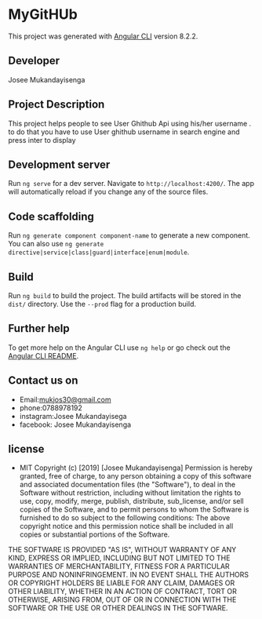 # MyGitHUb

This project was generated with [Angular CLI](https://github.com/angular/angular-cli) version 8.2.2.
## Developer

Josee Mukandayisenga

## Project Description

This project helps people to see User Ghithub Api using his/her username . to do that you have to use User ghithub username in search engine and press inter to display

## Development server

Run `ng serve` for a dev server. Navigate to `http://localhost:4200/`. The app will automatically reload if you change any of the source files.

## Code scaffolding

Run `ng generate component component-name` to generate a new component. You can also use `ng generate directive|service|class|guard|interface|enum|module`.

## Build

Run `ng build` to build the project. The build artifacts will be stored in the `dist/` directory. Use the `--prod` flag for a production build.

## Further help

To get more help on the Angular CLI use `ng help` or go check out the [Angular CLI README](https://github.com/angular/angular-cli/blob/master/README.md).
## Contact us on
+ Email:mukjos30@gmail.com
+ phone:0788978192
+ instagram:Josee Mukandayisega
+ facebook: Josee Mukandayisenga
 ## license
+ MIT Copyright (c) [2019] [Josee Mukandayisenga]
Permission is hereby granted, free of charge, to any person obtaining a copy of this software and associated documentation files (the "Software"), to deal in the Software without restriction, including without limitation the rights to use, copy, modify, merge, publish, distribute, sub_license, and/or sell copies of the Software, and to permit persons to whom the Software is furnished to do so subject to the following conditions:
The above copyright notice and this permission notice shall be included in all copies or substantial portions of the Software.

THE SOFTWARE IS PROVIDED "AS IS", WITHOUT WARRANTY OF ANY KIND, EXPRESS OR IMPLIED, INCLUDING BUT NOT LIMITED TO THE WARRANTIES OF MERCHANTABILITY, FITNESS FOR A PARTICULAR PURPOSE AND NONINFRINGEMENT. IN NO EVENT SHALL THE AUTHORS OR COPYRIGHT HOLDERS BE LIABLE FOR ANY CLAIM, DAMAGES OR OTHER LIABILITY, WHETHER IN AN ACTION OF CONTRACT, TORT OR OTHERWISE, ARISING FROM, OUT OF OR IN CONNECTION WITH THE SOFTWARE OR THE USE OR OTHER DEALINGS IN THE SOFTWARE.

 